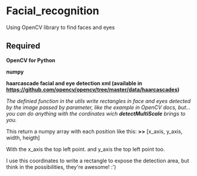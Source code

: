 # Facial_recognition
Using OpenCV library to find faces and eyes

## Required ##

**OpenCV for Python**

**numpy**

**haarcascade facial and eye detection xml (available in https://github.com/opencv/opencv/tree/master/data/haarcascades)**

*The definied function in the utils write rectangles in face and eyes detected by the image passed by parameter, like the example in OpenCV docs, but... you can do anything with the cordinates wich **detectMultiScale** brings to you.*

This return a numpy array with each position like this:
**>>** [x_axis, y_axis, width, heigth]

With the x_axis the top left point.
and y_axis the top left point too.

I use this coordinates to write a rectangle to expose the detection area, but think in the possibilities, they're awesome! :')
